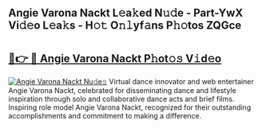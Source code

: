## Angie Varona Nackt L𝚎a𝚔ed N𝚞𝚍e - Part-YwX Vi𝚍𝚎o L𝚎a𝚔s - H𝚘𝚝 O𝚗𝚕yf𝚊ns P𝚑𝚘tos ZQGce

# <h2><a href="http://kf9ssn.oniu.top/?m=Angie+Varona+Nackt">🔗👉 🔴 Angie Varona Nackt P𝚑ot𝚘𝚜 V𝚒d𝚎o</a></h2>

[![Angie Varona Nackt Nu𝚍e𝚜](https://i.imgur.com/0qMVB7G.gif)](http://kf9ssn.oniu.top/?m=Angie+Varona+Nackt)
Virtual dance innovator and web entertainer Angie Varona Nackt, celebrated for disseminating dance and lifestyle inspiration through solo and collaborative dance acts and brief films. Inspiring role model Angie Varona Nackt, recognized for their outstanding accomplishments and commitment to making a difference.  
